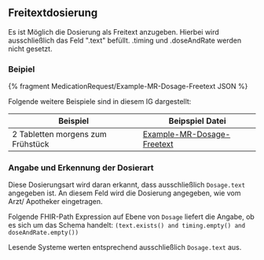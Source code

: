 ## Freitextdosierung

Es ist Möglich die Dosierung als Freitext anzugeben. Hierbei wird ausschließlich das Feld ".text" befüllt. .timing und .doseAndRate werden nicht gesetzt.

### Beipiel

{% fragment MedicationRequest/Example-MR-Dosage-Freetext JSON %}

Folgende weitere Beispiele sind in diesem IG dargestellt:

| Beispiel    | Beipspiel Datei |
| -------- | ------- |
| 2 Tabletten morgens zum Frühstück  | [Example-MR-Dosage-Freetext](./MedicationRequest-Example-MR-Dosage-Freetext.html)    |

### Angabe und Erkennung der Dosierart

Diese Dosierungsart wird daran erkannt, dass ausschließlich `Dosage.text` angegeben ist. An diesem Feld wird die Dosierung angegeben, wie vom Arzt/ Apotheker eingetragen.

Folgende FHIR-Path Expression auf Ebene von `Dosage` liefert die Angabe, ob es sich um das Schema handelt: `(text.exists() and timing.empty() and doseAndRate.empty())`

Lesende Systeme werten entsprechend ausschließlich `Dosage.text` aus.

